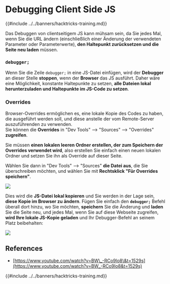 # Debugging Client Side JS

{{#include ../../banners/hacktricks-training.md}}

Das Debuggen von clientseitigem JS kann mühsam sein, da Sie jedes Mal, wenn Sie die URL ändern (einschließlich einer Änderung der verwendeten Parameter oder Parameterwerte), **den Haltepunkt zurücksetzen und die Seite neu laden** müssen.

### `debugger;`

Wenn Sie die Zeile `debugger;` in eine JS-Datei einfügen, wird der **Debugger** an dieser Stelle **stoppen**, wenn der **Browser** das JS ausführt. Daher wäre eine Möglichkeit, konstante Haltepunkte zu setzen, **alle Dateien lokal herunterzuladen und Haltepunkte im JS-Code zu setzen**.

### Overrides

Browser-Overrides ermöglichen es, eine lokale Kopie des Codes zu haben, die ausgeführt werden soll, und diese anstelle der vom Remote-Server auszuführenden zu verwenden.\
Sie können die **Overrides** in "Dev Tools" --> "Sources" --> "Overrides" **zugreifen**.

Sie müssen **einen lokalen leeren Ordner erstellen, der zum Speichern der Overrides verwendet wird**, also erstellen Sie einfach einen neuen lokalen Ordner und setzen Sie ihn als Override auf dieser Seite.

Wählen Sie dann in "Dev Tools" --> "Sources" **die Datei aus**, die Sie überschreiben möchten, und wählen Sie mit **Rechtsklick "Für Overrides speichern"**.

![](<../../images/image (742).png>)

Dies wird die **JS-Datei lokal kopieren** und Sie werden in der Lage sein, **diese Kopie im Browser zu ändern**. Fügen Sie einfach den **`debugger;`** Befehl überall dort hinzu, wo Sie möchten, **speichern** Sie die Änderung und **laden** Sie die Seite neu, und jedes Mal, wenn Sie auf diese Webseite zugreifen, **wird Ihre lokale JS-Kopie geladen** und Ihr Debugger-Befehl an seinem Platz beibehalten:

![](<../../images/image (594).png>)

## References

- [https://www.youtube.com/watch?v=BW\_-RCo9lo8\&t=1529s](https://www.youtube.com/watch?v=BW_-RCo9lo8&t=1529s)

{{#include ../../banners/hacktricks-training.md}}
